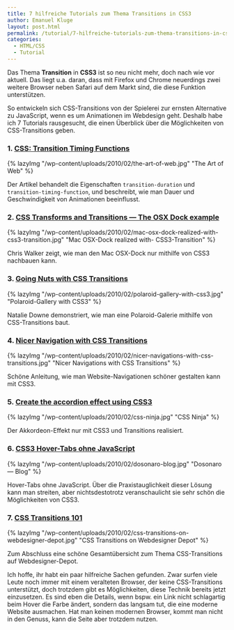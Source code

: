 ```yaml
---
title: 7 hilfreiche Tutorials zum Thema Transitions in CSS3
author: Emanuel Kluge
layout: post.html
permalink: /tutorial/7-hilfreiche-tutorials-zum-thema-transitions-in-css3/
categories:
  - HTML/CSS
  - Tutorial
---
```


Das Thema **Transition** in **CSS3** ist so neu nicht mehr, doch nach wie vor aktuell. Das liegt u.a. daran, dass mit Firefox und Chrome neuerdings zwei weitere Browser neben Safari auf dem Markt sind, die diese Funktion unterstützen.

So entwickeln sich CSS-Transitions von der Spielerei zur ernsten Alternative zu JavaScript, wenn es um Animationen im Webdesign geht. Deshalb habe ich 7 Tutorials rausgesucht, die einen Überblick über die Möglichkeiten von CSS-Transitions geben.

### 1. [CSS: Transition Timing Functions][art_of_web]

{% lazyImg "/wp-content/uploads/2010/02/the-art-of-web.jpg" "The Art of Web" %}

Der Artikel behandelt die Eigenschaften `transition-duration` und `transition-timing-function`, und beschreibt, wie man Dauer und Geschwindigkeit von Animationen beeinflusst.

### 2. [CSS Transforms and Transitions &mdash; The OSX Dock example][thechriswalker]

{% lazyImg "/wp-content/uploads/2010/02/mac-osx-dock-realized-with-css3-transition.jpg" "Mac OSX-Dock realized with- CSS3-Transition" %}

Chris Walker zeigt, wie man den Mac OSX-Dock nur mithilfe von CSS3 nachbauen kann.

### 3. [Going Nuts with CSS Transitions][24ways]

{% lazyImg "/wp-content/uploads/2010/02/polaroid-gallery-with-css3.jpg" "Polaroid-Gallery with CSS3" %}

Natalie Downe demonstriert, wie man eine Polaroid-Galerie mithilfe von CSS-Transitions baut.

### 4. [Nicer Navigation with CSS Transitions][newmediacampaigns]

{% lazyImg "/wp-content/uploads/2010/02/nicer-navigations-with-css-transitions.jpg" "Nicer Navigations with CSS Transitions" %}

Schöne Anleitung, wie man Website-Navigationen schöner gestalten kann mit CSS3.

### 5. [Create the accordion effect using CSS3][thecssninja]

{% lazyImg "/wp-content/uploads/2010/02/css-ninja.jpg" "CSS Ninja" %}

Der Akkordeon-Effekt nur mit CSS3 und Transitions realisiert.

### 6. [CSS3 Hover-Tabs ohne JavaScript][dosonaro]

{% lazyImg "/wp-content/uploads/2010/02/dosonaro-blog.jpg" "Dosonaro &mdash; Blog" %}

Hover-Tabs ohne JavaScript. Über die Praxistauglichkeit dieser Lösung kann man streiten, aber nichtsdestotrotz veranschaulicht sie sehr schön die Möglichkeiten von CSS3.

### 7. [CSS Transitions 101][webdesignerdepot]

{% lazyImg "/wp-content/uploads/2010/02/css-transitions-on-webdesigner-depot.jpg" "CSS Transitions on Webdesigner Depot" %}

Zum Abschluss eine schöne Gesamtübersicht zum Thema CSS-Transitions auf Webdesigner-Depot.

Ich hoffe, ihr habt ein paar hilfreiche Sachen gefunden. Zwar surfen viele Leute noch immer mit einem veralteten Browser, der keine CSS-Transitions unterstützt, doch trotzdem gibt es Möglichkeiten, diese Technik bereits jetzt einzusetzen. Es sind eben die Details, wenn bspw. ein Link nicht schlagartig beim Hover die Farbe ändert, sondern das langsam tut, die eine moderne Website ausmachen. Hat man keinen modernen Browser, kommt man nicht in den Genuss, kann die Seite aber trotzdem nutzen.

[art_of_web]: http://www.the-art-of-web.com/css/timing-function/
[thechriswalker]: http://thechriswalker.net/2009-03/more-webkit-goodies-css-transforms-and-transitions-the-osx-dock-example.html
[24ways]: http://24ways.org/2009/going-nuts-with-css-transitions
[newmediacampaigns]: http://www.newmediacampaigns.com/page/nicer-navigation-with-css-transitions
[thecssninja]: http://www.thecssninja.com/css/accordian-effect-using-css
[dosonaro]: http://www.dosonaro.com/css3-hover-tabs-ohne-javascript/
[webdesignerdepot]: http://www.webdesignerdepot.com/2010/01/css-transitions-101/
